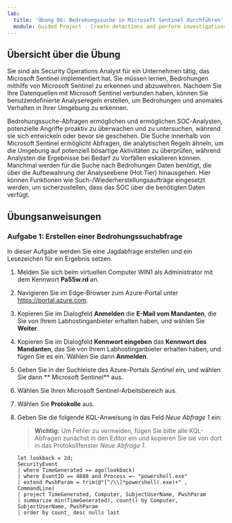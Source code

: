 ```yaml
---
lab:
  title: 'Übung 06: Bedrohungssuche in Microsoft Sentinel durchführen'
  module: Guided Project - Create detections and perform investigations using Microsoft Sentinel
---
```


## Übersicht über die Übung

Sie sind als Security Operations Analyst für ein Unternehmen tätig, das Microsoft Sentinel implementiert hat. Sie müssen lernen, Bedrohungen mithilfe von Microsoft Sentinel zu erkennen und abzuwehren. Nachdem Sie Ihre Datenquellen mit Microsoft Sentinel verbunden haben, können Sie benutzerdefinierte Analyseregeln erstellen, um Bedrohungen und anomales Verhalten in Ihrer Umgebung zu erkennen.

Bedrohungssuche-Abfragen ermöglichen und ermöglichen SOC-Analysten, potenzielle Angriffe proaktiv zu überwachen und zu untersuchen, während sie sich entwickeln oder bevor sie geschehen. Die Suche innerhalb von Microsoft Sentinel ermöglicht Abfragen, die analytischen Regeln ähneln, um die Umgebung auf potenziell bösartige Aktivitäten zu überprüfen, während Analysten die Ergebnisse bei Bedarf zu Vorfällen eskalieren können. Manchmal werden für die Suche nach Bedrohungen Daten benötigt, die über die Aufbewahrung der Analyseebene (Hot Tier) hinausgehen. Hier können Funktionen wie Such-/Wiederherstellungsaufträge eingesetzt werden, um sicherzustellen, dass das SOC über die benötigten Daten verfügt.

## Übungsanweisungen

### Aufgabe 1: Erstellen einer Bedrohungssuchabfrage

In dieser Aufgabe werden Sie eine Jagdabfrage erstellen und ein Lesezeichen für ein Ergebnis setzen.

1. Melden Sie sich beim virtuellen Computer WIN1 als Administrator mit dem Kennwort **Pa55w.rd** an.  

1. Navigieren Sie im Edge-Browser zum Azure-Portal unter <https://portal.azure.com>.

1. Kopieren Sie im Dialogfeld **Anmelden** die **E-Mail vom Mandanten**, die Sie von Ihrem Labhostinganbieter erhalten haben, und wählen Sie **Weiter**.

1. Kopieren Sie im Dialogfeld **Kennwort eingeben** das **Kennwort des Mandanten**, das Sie von Ihrem Labhostinganbieter erhalten haben, und fügen Sie es ein. Wählen Sie dann **Anmelden**.

1. Geben Sie in der Suchleiste des Azure-Portals *Sentinel* ein, und wählen Sie dann ** Microsoft Sentinel** aus.

1. Wählen Sie Ihren Microsoft Sentinel-Arbeitsbereich aus.

1. Wählen Sie **Protokolle** aus.

1. Geben Sie die folgende KQL-Anweisung in das Feld *Neue Abfrage 1* ein:

   >**Wichtig:** Um Fehler zu vermeiden, fügen Sie bitte alle KQL-Abfragen zunächst in den Editor ein und kopieren Sie sie von dort in das Protokollfenster *Neue Abfrage 1*.

    ```KQL
    let lookback = 2d; 
    SecurityEvent 
    | where TimeGenerated >= ago(lookback) 
    | where EventID == 4688 and Process =~ "powershell.exe"
    | extend PwshParam = trim(@"[^/\\]*powershell(.exe)+" , CommandLine) 
    | project TimeGenerated, Computer, SubjectUserName, PwshParam 
    | summarize min(TimeGenerated), count() by Computer, SubjectUserName, PwshParam 
    | order by count_ desc nulls last 
    ```
